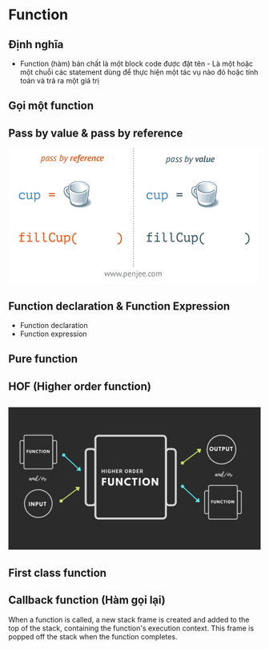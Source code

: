 # Function

## Định nghĩa
- Function (hàm) bản chất là một block code được đặt tên - Là một hoặc một chuỗi các statement dùng để thực hiện một tác vụ nào đó hoặc tính toán và trả ra một giá trị

## Gọi một function


## Pass by value & pass by reference

![](../images/pass-by-value-reference.gif)


## Function declaration & Function Expression
- Function declaration
- Function expression


## Pure function

## HOF (Higher order function)
![](../images/higher-order-func.png)
- 
## First class function

## Callback function (Hàm gọi lại)





When a function is called, a new stack frame is created and added to the top of the stack, containing the function's execution context. This frame is popped off the stack when the function completes.

